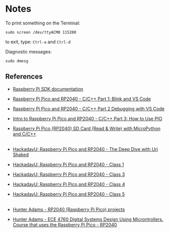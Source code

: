 # Notes

To print something on the Terminal:
```shell
sudo screen /dev/ttyACM0 115200
```
to exit, type: `Ctrl-a` and `Ctrl-d` 

Diagnostic messages:
```shell
sudo dmesg
```

## References

- [ Raspberry Pi SDK documentation](https://cec-code-lab.aps.edu/robotics/resources/pico-c-api/weblinks_page.html)

- [Raspberry Pi Pico and RP2040 - C/C++ Part 1: Blink and VS Code](https://www.digikey.be/en/maker/projects/raspberry-pi-pico-and-rp2040-cc-part-1-blink-and-vs-code/7102fb8bca95452e9df6150f39ae8422)<br>
- [Raspberry Pi Pico and RP2040 - C/C++ Part 2 Debugging with VS Code](https://www.digikey.be/en/maker/projects/raspberry-pi-pico-and-rp2040-cc-part-2-debugging-with-vs-code/470abc7efb07432b82c95f6f67f184c0)<br>
- [Intro to Raspberry Pi Pico and RP2040 - C/C++ Part 3: How to Use PIO](https://www.youtube.com/watch?v=JSis2NU65w8)<br>
- [Raspberry Pi Pico (RP2040) SD Card (Read & Write) with MicroPython and C/C++](https://www.youtube.com/watch?v=u-vmsIr-s7w&list=PLEBQazB0HUyQO6rJxKr2umPCgmfAU-cqR&index=11)<br><br>
- [HackadayU: Raspberry Pi Pico and RP2040 - The Deep Dive with Uri Shaked](https://www.youtube.com/watch?v=OLV-TSRTTE8&list=PL_tws4AXg7auiZHZsL-qfrXoMiUONBB0U)<br>
- [HackadayU: Raspberry Pi Pico and RP2040 - Class 1](https://www.youtube.com/watch?v=Duel_Oaases)<br>
- [HackadayU: Raspberry Pi Pico and RP2040 - Class 3](https://www.youtube.com/watch?v=VknkYqvYF7g&list=PL_tws4AXg7auiZHZsL-qfrXoMiUONBB0U&index=4)<br>
- [HackadayU: Raspberry Pi Pico and RP2040 - Class 4](https://www.youtube.com/watch?v=amJ8EyEYoQs&list=PL_tws4AXg7auiZHZsL-qfrXoMiUONBB0U&index=5)<br>
- [HackadayU: Raspberry Pi Pico and RP2040 - Class 5 ](https://www.youtube.com/watch?v=LIA9wpt7N60&list=PL_tws4AXg7auiZHZsL-qfrXoMiUONBB0U&index=6)<br><br>
- [Hunter Adams - RP2040 (Raspberry Pi Pico) projects](https://vanhunteradams.com/)<br>
- [Hunter Adams - ECE 4760 Digital Systems Design Using Microntrollers. Course that uses the Raspberry Pi Pico - RP2040](https://ece4760.github.io/)